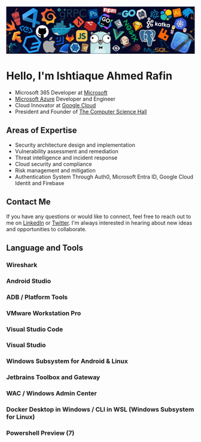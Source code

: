 <p align="center"><img src="https://raw.githubusercontent.com/SurajPratap10/SurajPratap10/master/banner.jpg"></p>


# Hello, I'm Ishtiaque Ahmed Rafin
- Microsoft 365 Developer at [Microsoft](https://microsoft.com)
- [Microsoft Azure](https://azure.microsoft.com/) Developer and Engineer
- Cloud Innovator at [Google Cloud](cloud.google.com)
- President and Founder of [The Computer Science Hall](https://github.com/thecomputersciencehall)
  
## Areas of Expertise
- Security architecture design and implementation
- Vulnerability assessment and remediation
- Threat intelligence and incident response
- Cloud security and compliance
- Risk management and mitigation
- Authentication System Through Auth0, Microsoft Entra ID, Google Cloud Identit and Firebase
## Contact Me

If you have any questions or would like to connect, feel free to reach out to me on [LinkedIn](https://www.linkedin.com/in/csehrafin/) or [Twitter](https://twitter.com/CsehRafin). I'm always interested in hearing about new ideas and opportunities to collaborate.


## Language and Tools
### Wireshark
### Android Studio
### ADB / Platform Tools
### VMware Workstation Pro
### Visual Studio Code
### Visual Studio
### Windows Subsystem for Android & Linux 
### Jetbrains Toolbox and Gateway
### WAC / Windows Admin Center
### Docker Desktop in Windows / CLI in WSL (Windows Subsystem for Linux)
### Powershell Preview (7)
